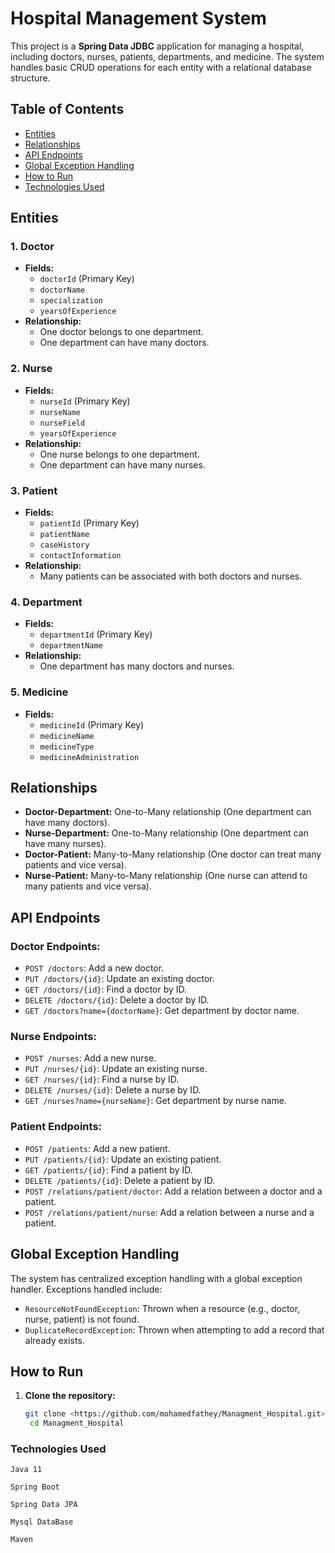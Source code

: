 # Hospital Management System

This project is a **Spring Data JDBC** application for managing a hospital, including doctors, nurses, patients, departments, and medicine. The system handles basic CRUD operations for each entity with a relational database structure.

## Table of Contents
- [Entities](#entities)
- [Relationships](#relationships)
- [API Endpoints](#api-endpoints)
- [Global Exception Handling](#global-exception-handling)
- [How to Run](#how-to-run)
- [Technologies Used](#technologies-used)

## Entities

### 1. Doctor
- **Fields:**
  - `doctorId` (Primary Key)
  - `doctorName`
  - `specialization`
  - `yearsOfExperience`
- **Relationship:**
  - One doctor belongs to one department.
  - One department can have many doctors.
  
### 2. Nurse
- **Fields:**
  - `nurseId` (Primary Key)
  - `nurseName`
  - `nurseField`
  - `yearsOfExperience`
- **Relationship:**
  - One nurse belongs to one department.
  - One department can have many nurses.

### 3. Patient
- **Fields:**
  - `patientId` (Primary Key)
  - `patientName`
  - `caseHistory`
  - `contactInformation`
- **Relationship:**
  - Many patients can be associated with both doctors and nurses.
  
### 4. Department
- **Fields:**
  - `departmentId` (Primary Key)
  - `departmentName`
- **Relationship:**
  - One department has many doctors and nurses.

### 5. Medicine
- **Fields:**
  - `medicineId` (Primary Key)
  - `medicineName`
  - `medicineType`
  - `medicineAdministration`

## Relationships
- **Doctor-Department:** One-to-Many relationship (One department can have many doctors).
- **Nurse-Department:** One-to-Many relationship (One department can have many nurses).
- **Doctor-Patient:** Many-to-Many relationship (One doctor can treat many patients and vice versa).
- **Nurse-Patient:** Many-to-Many relationship (One nurse can attend to many patients and vice versa).

## API Endpoints

### Doctor Endpoints:
- `POST /doctors`: Add a new doctor.
- `PUT /doctors/{id}`: Update an existing doctor.
- `GET /doctors/{id}`: Find a doctor by ID.
- `DELETE /doctors/{id}`: Delete a doctor by ID.
- `GET /doctors?name={doctorName}`: Get department by doctor name.

### Nurse Endpoints:
- `POST /nurses`: Add a new nurse.
- `PUT /nurses/{id}`: Update an existing nurse.
- `GET /nurses/{id}`: Find a nurse by ID.
- `DELETE /nurses/{id}`: Delete a nurse by ID.
- `GET /nurses?name={nurseName}`: Get department by nurse name.

### Patient Endpoints:
- `POST /patients`: Add a new patient.
- `PUT /patients/{id}`: Update an existing patient.
- `GET /patients/{id}`: Find a patient by ID.
- `DELETE /patients/{id}`: Delete a patient by ID.
- `POST /relations/patient/doctor`: Add a relation between a doctor and a patient.
- `POST /relations/patient/nurse`: Add a relation between a nurse and a patient.

## Global Exception Handling
The system has centralized exception handling with a global exception handler. Exceptions handled include:
- `ResourceNotFoundException`: Thrown when a resource (e.g., doctor, nurse, patient) is not found.
- `DuplicateRecordException`: Thrown when attempting to add a record that already exists.

## How to Run

1. **Clone the repository:**
   ```bash
   git clone <https://github.com/mohamedfathey/Managment_Hospital.git>
    cd Managment_Hospital

### Technologies Used
`Java 11`

`Spring Boot`

`Spring Data JPA`

`Mysql DataBase`

`Maven`


